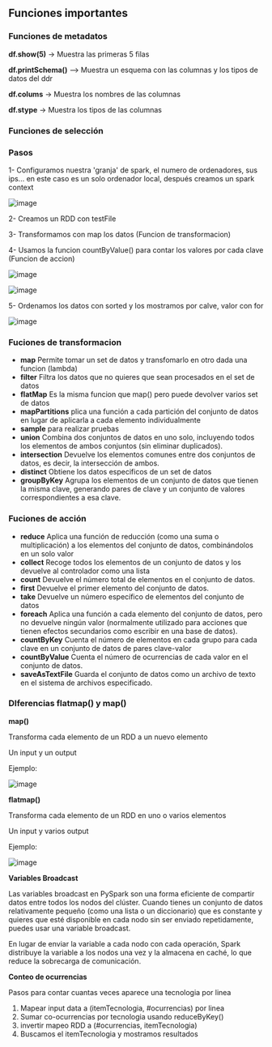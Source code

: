 ## Funciones importantes 

### Funciones de metadatos

__df.show(5)__ -> Muestra las primeras 5 filas

__df.printSchema()__ --> Muestra un esquema con las columnas y los tipos de datos del ddr

__df.colums__ -> Muestra los nombres de las columnas 

__df.stype__ -> Muestra los tipos de las columnas 

### Funciones de selección 


### Pasos

1- Configuramos nuestra 'granja' de spark, el numero de ordenadores, sus ips... en este caso es un solo ordenador local, después creamos un spark context

![image](https://github.com/user-attachments/assets/c7adca78-77e8-47d8-a5cf-4b51144aaa83)

2- Creamos un RDD con testFile

3- Transformamos con map los datos (Funcion de transformacion)

4- Usamos la funcion countByValue() para contar los valores por cada clave (Funcion de accion)

![image](https://github.com/user-attachments/assets/618d9e84-7d84-4ddf-8307-438bff335a64)

![image](https://github.com/user-attachments/assets/c2f72e2b-2d00-46b6-90ce-567705853abf)

5- Ordenamos los datos con sorted y los mostramos por calve, valor con for

![image](https://github.com/user-attachments/assets/df352ae5-6e73-4bc9-b263-eda75261aa55)


### Fuciones de transformacion 
+ __map__ Permite tomar un set de datos y transfomarlo en otro dada una funcion (lambda)
+ __filter__ Filtra los datos que no quieres que sean procesados en el set de datos
+ __flatMap__ Es la misma funcion que map() pero puede devolver varios set de datos 
+ __mapPartitions__ plica una función a cada partición del conjunto de datos en lugar de aplicarla a cada elemento individualmente
+ __sample__  para realizar pruebas
+ __union__  Combina dos conjuntos de datos en uno solo, incluyendo todos los elementos de ambos conjuntos (sin eliminar duplicados).
+ __intersection__ Devuelve los elementos comunes entre dos conjuntos de datos, es decir, la intersección de ambos.
+ __distinct__ Obtiene los datos especificos de un set de datos
+ __groupByKey__ Agrupa los elementos de un conjunto de datos que tienen la misma clave, generando pares de clave y un conjunto de valores correspondientes a esa clave.

### Fuciones de acción

+ __reduce__ Aplica una función de reducción (como una suma o multiplicación) a los elementos del conjunto de datos, combinándolos en un solo valor
+ __collect__ Recoge todos los elementos de un conjunto de datos y los devuelve al controlador como una lista
+ __count__ Devuelve el número total de elementos en el conjunto de datos.
+ __first__ Devuelve el primer elemento del conjunto de datos.
+ __take__ Devuelve un número específico de elementos del conjunto de datos
+ __foreach__ Aplica una función a cada elemento del conjunto de datos, pero no devuelve ningún valor (normalmente utilizado para acciones que tienen efectos secundarios como escribir en una base de datos).
+ __countByKey__ Cuenta el número de elementos en cada grupo para cada clave en un conjunto de datos de pares clave-valor
+ __countByValue__ Cuenta el número de ocurrencias de cada valor en el conjunto de datos.
+ __saveAsTextFile__ Guarda el conjunto de datos como un archivo de texto en el sistema de archivos especificado.

### DIferencias flatmap() y map()

__map()__ 

Transforma cada elemento de un RDD a un nuevo elemento 

Un input y un output

Ejemplo:

![image](https://github.com/user-attachments/assets/57fd3c64-5bd6-402b-bbb9-c14a66a7fae5)

__flatmap()__

Transforma cada elemento de un RDD en uno o varios elementos 

Un input y varios output

Ejemplo:

![image](https://github.com/user-attachments/assets/2a567b9d-dd9a-4c23-8c5e-76243b0cf962)


__Variables Broadcast__

Las variables broadcast en PySpark son una forma eficiente de compartir datos entre todos los nodos del clúster. Cuando tienes un conjunto de datos relativamente pequeño (como una lista o un diccionario) que es constante y quieres que esté disponible en cada nodo sin ser enviado repetidamente, puedes usar una variable broadcast.

En lugar de enviar la variable a cada nodo con cada operación, Spark distribuye la variable a los nodos una vez y la almacena en caché, lo que reduce la sobrecarga de comunicación.


__Conteo de ocurrencias__

Pasos para contar cuantas veces aparece una tecnologia por linea

1) Mapear input data a (itemTecnologia, #ocurrencias) por linea
2) Sumar co-ocurrencias por tecnologia usando reduceByKey()
3) invertir mapeo RDD a (#ocurrencias, itemTecnologia)
4) Buscamos el itemTecnologia y mostramos resultados


